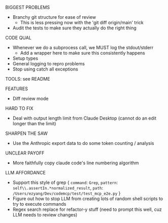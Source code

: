 BIGGEST PROBLEMS
- Branchy git structure for ease of review
  - This is less pressing now with the 'git diff origin/main' trick
- Audit the tests to make sure they actually do the right thing

CODE QUAL
- Whenever we do a subprocess call, we MUST log the stdout/stderr
  - Add a wrapper here to make sure this consistently happens
- Setup types
- General logging to repro problems
- Stop using catch all exceptions

TOOLS: see README

FEATURES
- Diff review mode

HARD TO FIX
- Deal with output length limit from Claude Desktop (cannot do an edit longer
  than the limit)

SHARPEN THE SAW
- Use the Anthropic export data to do some token counting / analysis

UNCLEAR PAYOFF
- More faithfully copy claude code's line numbering algorithm

LLM AFFORDANCE
- Support this style of grep
{
  `command`: `Grep`,
  `pattern`: `self\\.assertIn.*normalized_result`,
  `path`: `/Users/ezyang/Dev/codemcp/test/test_mcp_e2e.py`
}
- Figure out how to stop LLM from creating lots of random shell scripts to try
  to execute commands
- Regex search replace for refactor-y stuff (need to prompt this well, cuz LLM
  needs to review changes)
